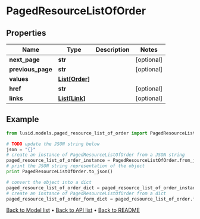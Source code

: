 # PagedResourceListOfOrder


## Properties
Name | Type | Description | Notes
------------ | ------------- | ------------- | -------------
**next_page** | **str** |  | [optional] 
**previous_page** | **str** |  | [optional] 
**values** | [**List[Order]**](Order.md) |  | 
**href** | **str** |  | [optional] 
**links** | [**List[Link]**](Link.md) |  | [optional] 

## Example

```python
from lusid.models.paged_resource_list_of_order import PagedResourceListOfOrder

# TODO update the JSON string below
json = "{}"
# create an instance of PagedResourceListOfOrder from a JSON string
paged_resource_list_of_order_instance = PagedResourceListOfOrder.from_json(json)
# print the JSON string representation of the object
print PagedResourceListOfOrder.to_json()

# convert the object into a dict
paged_resource_list_of_order_dict = paged_resource_list_of_order_instance.to_dict()
# create an instance of PagedResourceListOfOrder from a dict
paged_resource_list_of_order_form_dict = paged_resource_list_of_order.from_dict(paged_resource_list_of_order_dict)
```
[Back to Model list](../README.md#documentation-for-models) &#8226; [Back to API list](../README.md#documentation-for-api-endpoints) &#8226; [Back to README](../README.md)


